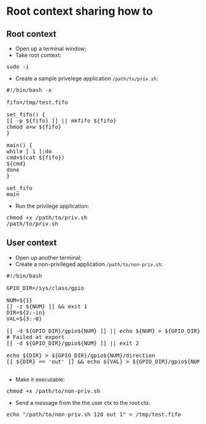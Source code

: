 # Root context sharing how to

## Root context
* Open up a terminal window;
* Take root context:
<pre>
sudo -i
</pre>
* Create a sample privelege application `/path/to/priv.sh`:
<pre>
#!/bin/bash -x

fifo=/tmp/test.fifo

set_fifo() {
[[ -p ${fifo} ]] || mkfifo ${fifo}
chmod a+w ${fifo}
}

main() {
while [ 1 ];do
cmd=$(cat ${fifo})
${cmd}
done
}

set_fifo
main
</pre>

* Run the privilege application:
<pre>
chmod +x /path/to/priv.sh
/path/to/priv.sh
</pre>

## User context
* Open up another terminal;
* Create a non-privileged application `/path/to/non-priv.sh`:
<pre>
#!/bin/bash

GPIO_DIR=/sys/class/gpio

NUM=${1}
[[ -z ${NUM} ]] && exit 1
DIR=${2:-in}
VAL=${3:-0}

[[ -d ${GPIO_DIR}/gpio${NUM} ]] || echo ${NUM} > ${GPIO_DIR}/export
# Failed at export
[[ -d ${GPIO_DIR}/gpio${NUM} ]] || exit 2

echo ${DIR} > ${GPIO_DIR}/gpio${NUM}/direction
[[ ${DIR} == 'out' ]] && echo ${VAL} > ${GPIO_DIR}/gpio${NUM}/value

</pre>
* Make it executable:
<pre>
chmod +x /path/to/non-priv.sh
</pre>
* Send a message from the the user ctx to the root ctx:
<pre>
echo "/path/to/non-priv.sh 128 out 1" > /tmp/test.fifo
</pre>
